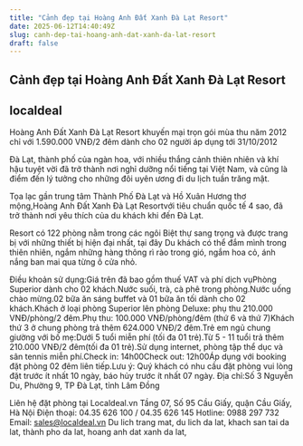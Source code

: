 ```yaml
---
title: "Cảnh đẹp tại Hoàng Anh Đất Xanh Đà Lạt Resort"
date: 2025-06-12T14:40:49Z
slug: canh-dep-tai-hoang-anh-dat-xanh-da-lat-resort
draft: false
---
```


## Cảnh đẹp tại Hoàng Anh Đất Xanh Đà Lạt Resort

## localdeal

Hoàng Anh Đất Xanh Đà Lạt Resort khuyến mại trọn gói mùa thu năm 2012 chỉ với 1.590.000 VNĐ/2 đêm dành cho 02 người áp dụng tới 31/10/2012
 
Đà Lạt, thành phố của ngàn hoa, với nhiều thắng cảnh thiên nhiên và khí hậu tuyệt vời đã trở thành nơi nghỉ dưỡng nổi tiếng tại Việt Nam, và cũng là điểm đến lý tưởng cho những đôi uyên ương đi du lịch tuần trăng mật.

 
Tọa lạc gần trung tâm Thành Phố Đà Lạt và Hồ Xuân Hương thơ mộng,Hoàng Anh Đất Xanh Đà Lạt Resortvới tiêu chuẩn quốc tế 4 sao, đã trở thành nơi yêu thích của du khách khi đến Đà Lạt.
 

 
 
 
 
Resort có 122 phòng nằm trong các ngôi Biệt thự sang trọng và được trang bị với những thiết bị hiện đại nhất, tại đây Du khách có thể đắm mình trong thiên nhiên, ngắm những hàng thông rì rào trong gió, ngắm hoa cỏ, ánh nắng ban mai qua từng ô cửa nhỏ.
 
 
Điều khoản sử dụng:Giá trên đã bao gồm thuế VAT và phí dịch vụPhòng Superior dành cho 02 khách.Nước suối, trà, cà phê trong phòng.Nước uống chào mừng.02 bữa ăn sáng buffet và 01 bữa ăn tối dành cho 02 khách.Khách ở loại phòng Superior lên phòng Deluxe: phụ thu 210.000 VNĐ/phòng/2 đêm.Phụ thu: 100.000 VNĐ/phòng/đêm (thứ 6 và thứ 7)Khách thứ 3 ở chung phòng trả thêm 624.000 VNĐ/2 đêm.Trẻ em ngủ chung giường với bố mẹ:Dưới 5 tuổi miễn phí (tối đa 01 trẻ).Từ 5 - 11 tuổi trả thêm 210.000 VNĐ/2 đêm(tối đa 01 trẻ).Sử dụng internet, phòng tập thể dục và sân tennis miễn phí.Check in: 14h00Check out: 12h00Áp dụng với booking đặt phòng 02 đêm liên tiếp.Lưu ý: Quý khách có nhu cầu đặt phòng vui lòng đặt trước ít nhất 10 ngày, báo hủy trước ít nhất 07 ngày.
Địa chỉ:Số 3 Nguyễn Du, Phường 9, TP Đà Lạt, tỉnh Lâm Đồng
 
Liên hệ đặt phòng tại Localdeal.vn
Tầng 07, Số 95 Cầu Giấy, quận Cầu Giấy, Hà Nội
Điện thoại: 04.35 626 100 / 04.35 626 145 
Hotline: 0988 297 732       Email:  sales@localdeal.vn
Du lich trang mat, du lich da lat, khach san tai da lat, thành pho da lat, hoang anh dat xanh da lat,